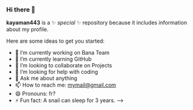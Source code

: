 ### Hi there 👋

**kayaman443** is a ✨ _special_ ✨ repository because it includes information about my profile. 

Here are some ideas to get you started:

- 🔭 I’m currently working on Bana Team
- 🌱 I’m currently learning GitHub
- 👯 I’m looking to collaborate on Projects
- 🤔 I’m looking for help with coding
- 💬 Ask me about anything
- 📫 How to reach me: mymail@gmail.com
- 😄 Pronouns: fr?
- ⚡ Fun fact: A snail can sleep for 3 years.
-->
